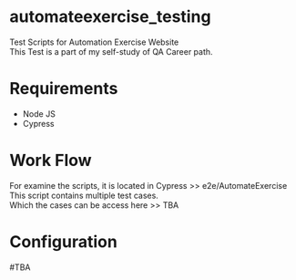 # automateexercise_testing
Test Scripts for Automation Exercise Website <br>
This Test is a part of my self-study of QA Career path.

# Requirements
* Node JS <br>
* Cypress <br>

# Work Flow
For examine the scripts, it is located in Cypress >> e2e/AutomateExercise <br>
This script contains multiple test cases. <br>
Which the cases can be access here >> TBA <br>

# Configuration
#TBA

